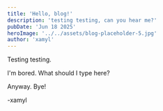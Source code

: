 ```yaml
---
title: 'Hello, blog!'
description: 'testing testing, can you hear me?'
pubDate: 'Jun 18 2025'
heroImage: '../../assets/blog-placeholder-5.jpg'
author: 'xamyl'
---
```

Testing testing.

I'm bored. What should I type here?


Anyway. Bye!

-xamyl
